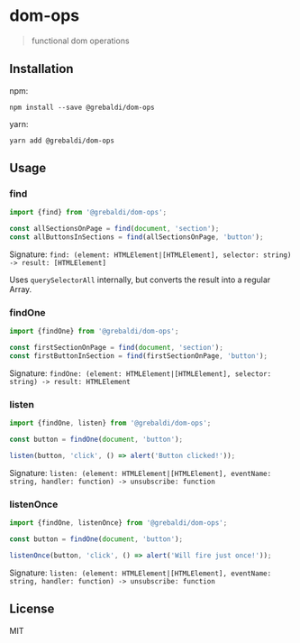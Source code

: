 # dom-ops

> functional dom operations

## Installation

npm:
```
npm install --save @grebaldi/dom-ops
```

yarn:
```
yarn add @grebaldi/dom-ops
```

## Usage

### find

```js
import {find} from '@grebaldi/dom-ops';

const allSectionsOnPage = find(document, 'section');
const allButtonsInSections = find(allSectionsOnPage, 'button');
```

Signature: `find: (element: HTMLElement|[HTMLElement], selector: string) -> result: [HTMLElement]`

Uses `querySelectorAll` internally, but converts the result into a regular Array.

### findOne

```js
import {findOne} from '@grebaldi/dom-ops';

const firstSectionOnPage = find(document, 'section');
const firstButtonInSection = find(firstSectionOnPage, 'button');
```

Signature: `findOne: (element: HTMLElement|[HTMLElement], selector: string) -> result: HTMLElement`

### listen

```js
import {findOne, listen} from '@grebaldi/dom-ops';

const button = findOne(document, 'button');

listen(button, 'click', () => alert('Button clicked!'));
```

Signature: `listen: (element: HTMLElement|[HTMLElement], eventName: string, handler: function) -> unsubscribe: function`

### listenOnce

```js
import {findOne, listenOnce} from '@grebaldi/dom-ops';

const button = findOne(document, 'button');

listenOnce(button, 'click', () => alert('Will fire just once!'));
```

Signature: `listen: (element: HTMLElement|[HTMLElement], eventName: string, handler: function) -> unsubscribe: function`

## License

MIT
